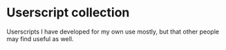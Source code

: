 # Userscript collection

Userscripts I have developed for my own use mostly, but that other people may find useful as well.
